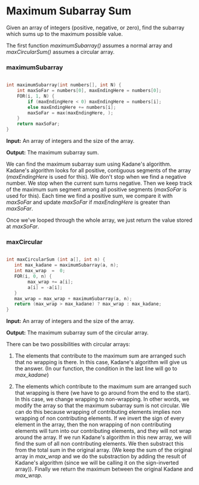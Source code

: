 # Maximum Subarray Sum

Given an array of integers (positive, negative, or zero), find the subarray which sums up to the maximum possible value.

The first function _maximumSubarray()_ assumes a normal array and _maxCircularSum()_ assumes a circular array.

### maximumSubarray

```cpp

int maximumSubarray(int numbers[], int N) {
	int maxSoFar = numbers[0], maxEndingHere = numbers[0];
	FOR(i, 1, N) {
		if (maxEndingHere < 0) maxEndingHere = numbers[i];
		else maxEndingHere += numbers[i];
		maxSoFar = max(maxEndingHere, );
	}
	return maxSoFar;
}

```

**Input:** An array of integers and the size of the array.

**Output:** The maximum subarray sum.

We can find the maximum subarray sum using Kadane's algorithm. Kadane's algorithm looks for all positive, contiguous segments of the array (_maxEndingHere_ is used for this). We don't stop when we find a negative number. We stop when the current sum turns negative. Then we keep track of the maximum sum segment among all positive segments (_maxSoFar_ is used for this). Each time we find a positive sum, we compare it with _maxSoFar_ and update _maxSoFar_ if _maxEndingHere_ is greater than _maxSoFar_.

Once we've looped through the whole array, we just return the value stored at _maxSoFar_.

### maxCircular

```cpp

int maxCircularSum (int a[], int n) {
   int max_kadane = maximumSubarray(a, n);
   int max_wrap  =  0;
   FOR(i, 0, n) {
        max_wrap += a[i];
        a[i] = -a[i];
   }
   max_wrap = max_wrap + maximumSubarray(a, n);
   return (max_wrap > max_kadane) ? max_wrap : max_kadane;
}

```

**Input:** An array of integers and the size of the array.

**Output:** The maximum subarray sum of the circular array.

There can be two possibilities with circular arrays:

1) The elements that contribute to the maximum sum are arranged such that no wrapping is there. In this case, Kadane's algorithm will give us the answer. (In our function, the condition in the last line will go to _max\_kadane_)

2) The elements which contribute to the maximum sum are arranged such that wrapping is there (we have to go around from the end to the start). In this case, we change wrapping to non-wrapping. In other words, we modify the array so that the maximum subarray sum is not circular. We can do this because wrapping of contributing elements implies non wrapping of non contributing elements. If we invert the sign of every element in the array, then the non wrapping of non contributing elements will turn into our contributing elements, and they will not wrap around the array. If we run Kadane's algorithm in this new array, we will find the sum of all non contributing elements. We then substract this from the total sum in the original array. (We keep the sum of the original array in _max\_wrap_ and we do the substraction by adding the result of Kadane's algorithm (since we will be calling it on the sign-inverted array)). Finally we return the maximum between the original Kadane and _max\_wrap_.

